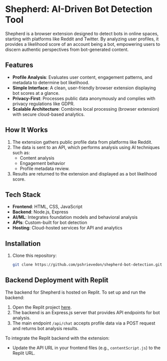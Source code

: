# Shepherd: AI-Driven Bot Detection Tool

Shepherd is a browser extension designed to detect bots in online spaces, starting with platforms like Reddit and Twitter. By analyzing user profiles, it provides a likelihood score of an account being a bot, empowering users to discern authentic perspectives from bot-generated content.

## Features

- **Profile Analysis**: Evaluates user content, engagement patterns, and metadata to determine bot likelihood.
- **Simple Interface**: A clean, user-friendly browser extension displaying bot scores at a glance.
- **Privacy-First**: Processes public data anonymously and complies with privacy regulations like GDPR.
- **Scalable Architecture**: Combines local processing (browser extension) with secure cloud-based analytics.

## How It Works

1. The extension gathers public profile data from platforms like Reddit.
2. The data is sent to an API, which performs analysis using AI techniques such as:
   - Content analysis
   - Engagement behavior
   - Profile metadata review.
3. Results are returned to the extension and displayed as a bot likelihood score.

## Tech Stack

- **Frontend**: HTML, CSS, JavaScript
- **Backend**: Node.js, Express
- **AI/ML**: Integrates foundation models and behavioral analysis
- **APIs**: Custom-built for bot detection
- **Hosting**: Cloud-hosted services for API and analytics

## Installation

1. Clone this repository:
   ```bash
   git clone https://github.com/pshrievedon/shepherd-bot-detection.git
   ```

## Backend Deployment with Replit

The backend for Shepherd is hosted on Replit. To set up and run the backend:

1. Open the Replit project [here](https://<your-replit-url>.replit.dev).
2. The backend is an Express.js server that provides API endpoints for bot analysis.
3. The main endpoint `/api/chat` accepts profile data via a POST request and returns bot analysis results.

To integrate the Replit backend with the extension:

- Update the API URL in your frontend files (e.g., `contentScript.js`) to the Replit URL.
